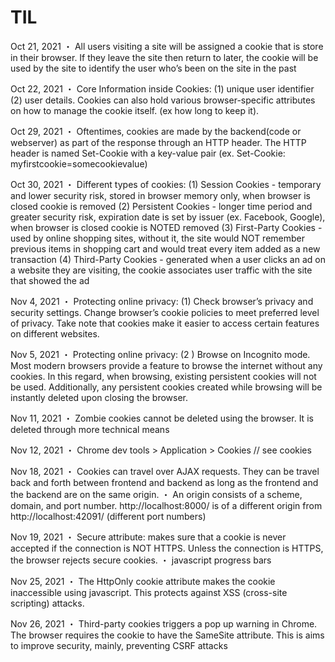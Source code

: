 # TIL

Oct 21, 2021
・ All users visiting a site will be assigned a cookie that is store in their browser. If they leave the site then return to  later, the cookie will be used by the site to identify the user who’s been on the site in the past

Oct 22, 2021
・ Core Information inside Cookies: (1) unique user identifier (2) user details. Cookies can also hold various browser-specific attributes on how to manage the cookie itself. (ex how long to keep it).

Oct 29, 2021
・ Oftentimes, cookies are made by the backend(code or webserver) as part of the response through an HTTP header. The HTTP header is named Set-Cookie with a key-value pair (ex. Set-Cookie: myfirstcookie=somecookievalue)

Oct 30, 2021
・ Different types of cookies: 
(1) Session Cookies - temporary and lower security risk, stored in browser memory only, when browser is closed cookie is removed
(2) Persistent Cookies - longer time period and greater security risk, expiration date is set by issuer (ex. Facebook, Google), when browser is closed cookie is NOTED removed
(3) First-Party Cookies - used by online shopping sites, without it, the site would NOT remember previous items in shopping cart and would treat every item added as a new transaction
(4) Third-Party Cookies - generated when a user clicks an ad on a website they are visiting, the cookie associates user traffic with the site that showed the ad

Nov 4, 2021
・ Protecting online privacy: (1) Check browser’s privacy and security settings. Change browser’s cookie policies to meet preferred level of privacy. Take note that cookies make it easier to access certain features on different websites.

Nov 5, 2021
・ Protecting online privacy: (2 ) Browse on Incognito mode. Most modern browsers provide a feature to browse the internet without any cookies. In this regard, when browsing, existing persistent cookies will not be used. Additionally, any persistent cookies created while browsing will be instantly deleted upon closing the browser.

Nov 11, 2021
・ Zombie cookies cannot be deleted using the browser. It is deleted through more technical means

Nov 12, 2021
・ Chrome dev tools > Application > Cookies // see cookies

Nov 18, 2021
・ Cookies can travel over AJAX requests. They can be travel back and forth between frontend and backend as long as the frontend and the backend are on the same origin. 
・ An origin consists of a scheme, domain, and port number. http://localhost:8000/ is of a different origin from http://localhost:42091/ (different port numbers)

Nov 19, 2021
・ Secure attribute: makes sure that a cookie is never accepted if the connection is NOT HTTPS. Unless the connection is HTTPS, the browser rejects secure cookies.
・ javascript progress bars

Nov 25, 2021
・ The HttpOnly cookie attribute makes the cookie inaccessible using javascript. This protects against XSS (cross-site scripting) attacks.

Nov 26, 2021
・ Third-party cookies triggers a pop up warning in Chrome. The browser requires the cookie to have the SameSite attribute. This is aims to improve security, mainly, preventing CSRF attacks
